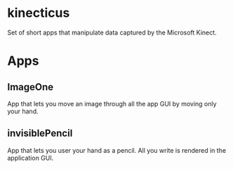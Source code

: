 kinecticus
==========

Set of short apps that manipulate data captured by the Microsoft Kinect.

Apps
====

ImageOne
--------
App that lets you move an image through all the app GUI by moving only your hand.

invisiblePencil
---------------
App that lets you user your hand as a pencil. All you write is rendered in the application GUI.
